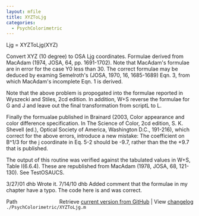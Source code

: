 ```yaml
---
layout: mfile
title: XYZToLjg
categories:
  - PsychColorimetric
---
```


Ljg = XYZToLjg\(XYZ\)

Convert XYZ \(10 degree\) to OSA Ljg coordinates.  Formulae
derived from MacAdam \(1974, JOSA, 64, pp. 1691\-1702\).  Note that
MacAdam's formulae are in error for the case Y0 less than 30.  The
correct formulae may be deduced by examing Semelroth's \(JOSA, 1970, 16,
1685\-1689\) Eqn. 3, from which MacAdam's incomplete Eqn. 1 is derived.

Note that the above problem is propogated into the formulae
reported in Wyszecki and Stiles, 2cd edition.  In addition, W\+S
reverse the formulae for G and J and leave out the final
transformation from scriptL to L.

Finally the formualae published in Brainard \(2003, Color appearance and
color difference specification. In The Science of Color, 2cd edition,
S. K. Shevell \(ed.\), Optical Society of America, Washington D.C., 191\-216\),
which correct for the above errors, introduce a new mistake: The coefficient
on B^1/3 for the j coordinate in Eq. 5\-2 should be \-9.7, rather than the
the \+9.7 that is published.

The output of this routine was verified against the tabulated
values in W\+S, Table I\(6.6.4\).  These are republished from
MacAdam \(1978, JOSA, 68, 121\-130\).  See TestOSAUCS.

3/27/01  dhb  Wrote it.
7/14/10  dhb  Added comment that the formulae in my chapter have a typo.
              The code here is and was correct.


<div class="code_header" style="text-align:right;">
  <span style="float:left;">Path&nbsp;&nbsp;</span> <span class="counter">Retrieve <a href=
  "https://raw.github.com/Psychtoolbox-3/Psychtoolbox-3/beta/./PsychColorimetric/XYZToLjg.m">current version from GitHub</a> | View <a href=
  "https://github.com/Psychtoolbox-3/Psychtoolbox-3/commits/beta/./PsychColorimetric/XYZToLjg.m">changelog</a></span>
</div>
<div class="code">
  <code>./PsychColorimetric/XYZToLjg.m</code>
</div>
